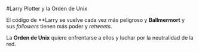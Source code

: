 #Larry Plotter y la Orden de Unix

El código de **Larry se vuelve cada vez más peligroso y **Ballmermort**
y sus *followers* tienen más poder y *retweets*.

La **Orden de Unix** quiere enfrentarse a ellos y luchar por la neutralidad
de la red.

